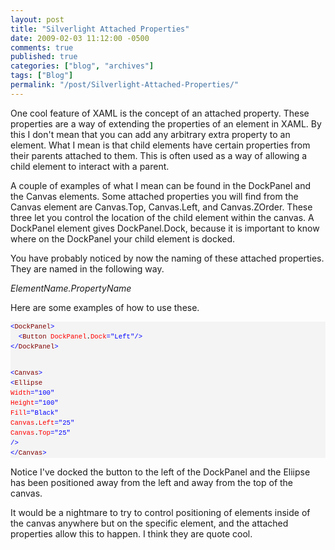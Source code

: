 ```yaml
---
layout: post
title: "Silverlight Attached Properties"
date: 2009-02-03 11:12:00 -0500
comments: true
published: true
categories: ["blog", "archives"]
tags: ["Blog"]
permalink: "/post/Silverlight-Attached-Properties/"
---
```

<!-- more -->

<p>One cool feature of XAML is the concept of an attached property. These properties are a way of extending the properties of an element in XAML. By this I don't mean that you can add any arbitrary extra property to an element. What I mean is that child elements have certain properties from their parents attached to them. This is often used as a way of allowing a child element to interact with a parent.</p>
<p>A couple of examples of what I mean can be found in the DockPanel and the Canvas elements. Some attached properties you will find from the Canvas element are Canvas.Top, Canvas.Left, and Canvas.ZOrder. These three let you control the location of the child element within the canvas. A DockPanel element gives DockPanel.Dock, because it is important to know where on the DockPanel your child element is docked.</p>
<p>You have probably noticed by now the naming of these attached properties. They are named in the following way.</p>
<p><em>ElementName.PropertyName</em></p>
<p>Here are some examples of how to use these.</p>
<div>
<pre style="line-height: 12pt; background-color: #f4f4f4; margin: 0em; width: 100%; font-family: consolas, 'Courier New', courier, monospace; color: black; font-size: 8pt; overflow: visible; border-style: none; padding: 0px;"><span style="color: #0000ff">&lt;</span><span style="color: #800000">DockPanel</span><span style="color: #0000ff">&gt;</span>
  <span style="color: #0000ff">&lt;</span><span style="color: #800000">Button</span> <span style="color: #ff0000">DockPanel</span>.<span style="color: #ff0000">Dock</span><span style="color: #0000ff">="Left"</span><span style="color: #0000ff">/&gt;</span>
<span style="color: #0000ff">&lt;/</span><span style="color: #800000">DockPanel</span><span style="color: #0000ff">&gt;</span>

<span style="color: #0000ff">&lt;</span><span style="color: #800000">Canvas</span><span style="color: #0000ff">&gt;</span>
  <span style="color: #0000ff">&lt;</span><span style="color: #800000">Ellipse</span> <span style="color: #ff0000">Width</span><span style="color: #0000ff">="100"</span> <span style="color: #ff0000">Height</span><span style="color: #0000ff">="100"</span> <span style="color: #ff0000">Fill</span><span style="color: #0000ff">="Black"</span>
    <span style="color: #ff0000">Canvas</span>.<span style="color: #ff0000">Left</span><span style="color: #0000ff">="25"</span> <span style="color: #ff0000">Canvas</span>.<span style="color: #ff0000">Top</span><span style="color: #0000ff">="25"</span> <span style="color: #0000ff">/&gt;</span>
<span style="color: #0000ff">&lt;/</span><span style="color: #800000">Canvas</span><span style="color: #0000ff">&gt;</span></pre>
</div>
<p>Notice I've docked the button to the left of the DockPanel and the Eliipse has been positioned away from the left and away from the top of the canvas.</p>
<p>It would be a nightmare to try to control positioning of elements inside of the canvas anywhere but on the specific element, and the attached properties allow this to happen. I think they are quote cool.</p>
